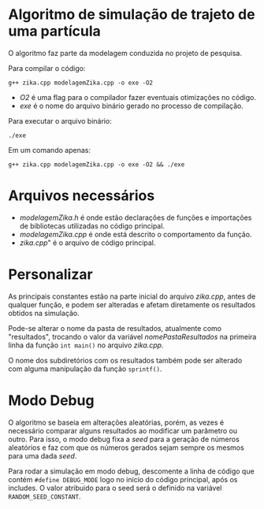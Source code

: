 # Algoritmo de simulação de trajeto de uma partícula

O algoritmo faz parte da modelagem conduzida no projeto de pesquisa.

Para compilar o código:
```
g++ zika.cpp modelagemZika.cpp -o exe -O2
```
* *O2* é uma flag para o compilador fazer eventuais otimizações no código.
* *exe* é o nome do arquivo binário gerado no processo de compilação.

Para executar o arquivo binário:
```
./exe
```
Em um comando apenas:
```
g++ zika.cpp modelagemZika.cpp -o exe -O2 && ./exe
```

# Arquivos necessários
* *modelagemZika.h* é onde estão declarações de funções e importações de bibliotecas utilizadas no código principal.
* *modelagemZika.cpp* é onde está descrito o comportamento da função.
* *zika.cpp*" é o arquivo de código principal.

# Personalizar
As principais constantes estão na parte inicial do arquivo *zika.cpp*, antes de qualquer função, e podem ser alteradas e afetam diretamente os resultados obtidos na simulação.

Pode-se alterar o nome da pasta de resultados, atualmente como "resultados", trocando o valor da variável *nomePastaResultados* na primeira linha da função  ```int main()``` no arquivo *zika.cpp*.

O nome dos subdiretórios com os resultados também pode ser alterado com alguma manipulação da função ```sprintf()```.

# Modo Debug
O algoritmo se baseia em alterações aleatórias, porém, as vezes é necessário comparar alguns resultados ao modificar um parâmetro ou outro.
Para isso, o modo debug fixa a *seed* para a geração de números aleatórios e faz com que os números gerados sejam sempre os mesmos para uma dada *seed*.

Para rodar a simulação em modo debug, descomente a linha de código que contém ```#define DEBUG_MODE``` logo no início do código principal, após os includes.
O valor atribuido para o seed será o definido na variável ```RANDOM_SEED_CONSTANT```.